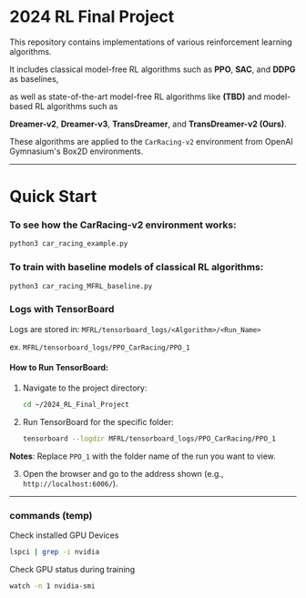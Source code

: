 # 2024 RL Final Project

This repository contains implementations of various reinforcement learning algorithms.

It includes classical model-free RL algorithms such as **PPO**, **SAC**, and **DDPG** as baselines, 

as well as state-of-the-art model-free RL algorithms like **(TBD)** and model-based RL algorithms such as 

**Dreamer-v2**, **Dreamer-v3**, **TransDreamer**, and **TransDreamer-v2 (Ours)**.

These algorithms are applied to the `CarRacing-v2` environment from OpenAI Gymnasium's Box2D environments.

---

# Quick Start

### To see how the CarRacing-v2 environment works:
```bash
python3 car_racing_example.py
```

### To train with baseline models of classical RL algorithms:
```bash
python3 car_racing_MFRL_baseline.py
```

### Logs with TensorBoard

Logs are stored in: `MFRL/tensorboard_logs/<Algorithm>/<Run_Name>`

ex. `MFRL/tensorboard_logs/PPO_CarRacing/PPO_1`

#### How to Run TensorBoard:
1) Navigate to the project directory:
   
   ```bash
   cd ~/2024_RL_Final_Project
   ```

2) Run TensorBoard for the specific folder:
   
   ```bash
   tensorboard --logdir MFRL/tensorboard_logs/PPO_CarRacing/PPO_1
   ```
**Notes**: Replace `PPO_1` with the folder name of the run you want to view.

3) Open the browser and go to the address shown (e.g., `http://localhost:6006/`).

---

### commands (temp)

Check installed GPU Devices

```bash
lspci | grep -i nvidia
```

Check GPU status during training

```bash
watch -n 1 nvidia-smi
```

